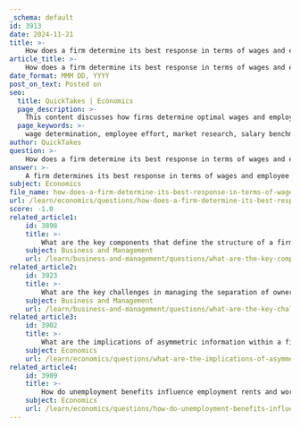 ```yaml
---
_schema: default
id: 3913
date: 2024-11-21
title: >-
    How does a firm determine its best response in terms of wages and effort?
article_title: >-
    How does a firm determine its best response in terms of wages and effort?
date_format: MMM DD, YYYY
post_on_text: Posted on
seo:
  title: QuickTakes | Economics
  page_description: >-
    This content discusses how firms determine optimal wages and employee effort through market research, wage determination theories, and internal firm dynamics.
  page_keywords: >-
    wage determination, employee effort, market research, salary benchmarking, efficiency wage theory, principal-agent model, incentive alignment, wage structure, employee motivation, labor market analysis
author: QuickTakes
question: >-
    How does a firm determine its best response in terms of wages and effort?
answer: >-
    A firm determines its best response in terms of wages and employee effort through a combination of market research, salary benchmarking, and economic theories related to wage determination and employee motivation.\n\n1. **Market Research and Salary Benchmarking**: Firms conduct market research to understand the compensation landscape within their industry and geographic area. This involves analyzing salary surveys and benchmarking tools to ensure that their wage offerings are competitive. By comparing their salary structures with those of similar firms, companies can adjust their pay rates to attract and retain talent. Regular evaluations of salary structures are essential to maintain competitiveness, especially in a dynamic labor market where transparency policies may restrict traditional salary history inquiries.\n\n2. **Wage Determination Theories**: The efficiency wage theory posits that higher wages can lead to increased employee effort, particularly in situations where monitoring is difficult. According to this view, firms may offer wages above the market equilibrium to incentivize employees to work harder and reduce turnover. This is because higher wages can create a sense of job security and loyalty among employees, motivating them to exert greater effort.\n\n3. **Principal-Agent Models**: These models illustrate the relationship between employers (principals) and employees (agents) in terms of incentives and effort. Firms can design contracts that align employee incentives with organizational goals. For instance, by setting performance-based incentives or goals, firms can encourage higher effort levels without necessarily increasing wage bills. This approach helps mitigate agency costs, where the interests of the principal and agent may diverge.\n\n4. **Employee Effort and Wage Structure**: The relationship between wages and employee effort is often characterized by a positive correlation. Firms that offer wages above a certain reference point can motivate employees to exert more effort. The concept of a "habit stock" suggests that wages paid in previous periods can influence employee effort in subsequent periods, creating a feedback loop where higher initial wages lead to sustained effort levels.\n\n5. **Coordination and Structure of Firms**: The internal dynamics of a firm, including the relationships between owners, managers, and employees, also play a crucial role in wage determination and effort levels. Effective coordination and communication within the firm can enhance motivation and productivity, further influencing the firm's wage-setting strategies.\n\nIn summary, a firm's approach to determining wages and employee effort is multifaceted, involving market analysis, economic theories, and internal dynamics. By leveraging these elements, firms can create a compensation strategy that not only attracts talent but also fosters a motivated and productive workforce.
subject: Economics
file_name: how-does-a-firm-determine-its-best-response-in-terms-of-wages-and-effort.md
url: /learn/economics/questions/how-does-a-firm-determine-its-best-response-in-terms-of-wages-and-effort
score: -1.0
related_article1:
    id: 3898
    title: >-
        What are the key components that define the structure of a firm?
    subject: Business and Management
    url: /learn/business-and-management/questions/what-are-the-key-components-that-define-the-structure-of-a-firm
related_article2:
    id: 3923
    title: >-
        What are the key challenges in managing the separation of ownership and control?
    subject: Business and Management
    url: /learn/business-and-management/questions/what-are-the-key-challenges-in-managing-the-separation-of-ownership-and-control
related_article3:
    id: 3902
    title: >-
        What are the implications of asymmetric information within a firm?
    subject: Economics
    url: /learn/economics/questions/what-are-the-implications-of-asymmetric-information-within-a-firm
related_article4:
    id: 3909
    title: >-
        How do unemployment benefits influence employment rents and worker behavior?
    subject: Economics
    url: /learn/economics/questions/how-do-unemployment-benefits-influence-employment-rents-and-worker-behavior
---
```


&nbsp;